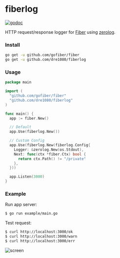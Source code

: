 # fiberlog

[![godoc](http://img.shields.io/badge/godoc-reference-blue.svg?style=flat)](https://pkg.go.dev/github.com/dre1080/fiberlog)

HTTP request/response logger for [Fiber](https://github.com/gofiber/fiber) using [zerolog](https://github.com/rs/zerolog).

### Install

```sh
go get -u github.com/gofiber/fiber
go get -u github.com/dre1080/fiberlog
```

### Usage

```go
package main

import (
  "github.com/gofiber/fiber"
  "github.com/dre1080/fiberlog"
)

func main() {
  app := fiber.New()

  // Default
  app.Use(fiberlog.New())

  // Custom Config
  app.Use(fiberlog.New(fiberlog.Config{
    Logger: &zerolog.New(os.Stdout),
    Next: func(ctx *fiber.Ctx) bool {
      return ctx.Path() != "/private"
    },
  }))

  app.Listen(3000)
}
```

### Example

Run app server:

```sh
$ go run example/main.go
```

Test request:

```sh
$ curl http://localhost:3000/ok
$ curl http://localhost:3000/warn
$ curl http://localhost:3000/err
```

![screen](./example/screen.png)
